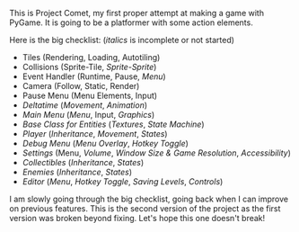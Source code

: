 This is Project Comet, my first proper attempt at making a game with PyGame.
It is going to be a platformer with some action elements.

Here is the big checklist: (*italics* is incomplete or not started)
- Tiles (Rendering, Loading, Autotiling)
- Collisions (Sprite-Tile, *Sprite-Sprite*)
- Event Handler (Runtime, Pause, *Menu*)
- Camera (Follow, Static, Render)
- Pause Menu (Menu Elements, Input)
- *Deltatime* (*Movement*, *Animation*)
- *Main Menu* (*Menu*, Input, *Graphics*)
- *Base Class for Entities* (*Textures*, *State Machine*)
- *Player* (*Inheritance*, *Movement*, *States*)
- *Debug Menu* (*Menu Overlay*, *Hotkey Toggle*)
- *Settings* (Menu, *Volume*, *Window Size & Game Resolution*, *Accessibility*)
- *Collectibles* (*Inheritance*, *States*)
- *Enemies* (*Inheritance*, *States*)
- *Editor* (*Menu*, *Hotkey Toggle*, *Saving Levels*, *Controls*)

I am slowly going through the big checklist, going back when I can improve on previous features.
This is the second version of the project as the first version was broken beyond fixing.
Let's hope this one doesn't break!
